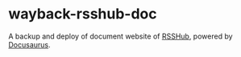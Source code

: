 # wayback-rsshub-doc

A backup and deploy of document website of
[RSSHub](https://github.com/DIYgod/RSSHub),
powered by [Docusaurus](https://docusaurus.io).
